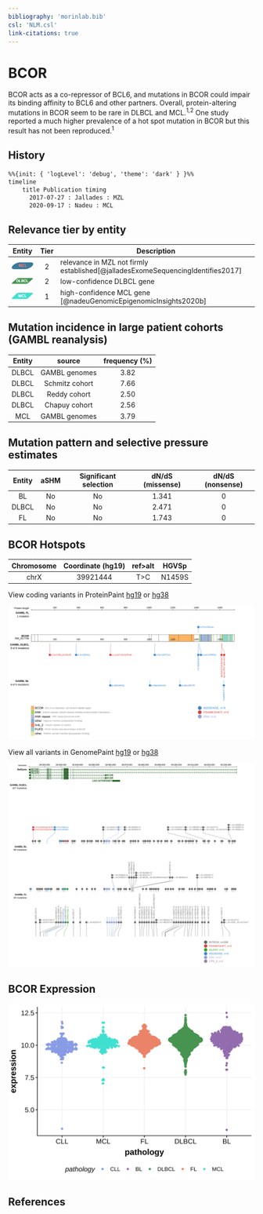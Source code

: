 ```yaml
---
bibliography: 'morinlab.bib'
csl: 'NLM.csl'
link-citations: true
---
```


# BCOR

BCOR acts as a co-repressor of BCL6, and mutations in BCOR could impair its binding affinity to BCL6 and other partners. Overall, protein-altering mutations in BCOR seem to be rare in DLBCL and MCL.<sup>1,2</sup> One study reported a much higher prevalence of a hot spot mutation in BCOR but this result has not been reproduced.<sup>1</sup> 

## History

```mermaid
%%{init: { 'logLevel': 'debug', 'theme': 'dark' } }%%
timeline
    title Publication timing
      2017-07-27 : Jallades : MZL
      2020-09-17 : Nadeu : MCL
```

## Relevance tier by entity

|Entity|Tier|Description               |
|:------:|:----:|--------------------------|
|![MZL](images/icons/MZL_tier2.png)|2|relevance in MZL not firmly established[@jalladesExomeSequencingIdentifies2017]|
|![DLBCL](images/icons/DLBCL_tier1.png) |2   |low-confidence DLBCL gene|
|![MCL](images/icons/MCL_tier1.png)   |1   |high-confidence MCL gene  [@nadeuGenomicEpigenomicInsights2020b]|

## Mutation incidence in large patient cohorts (GAMBL reanalysis)

|Entity|source        |frequency (%)|
|:------:|:--------------:|:-------------:|
|DLBCL |GAMBL genomes |3.82         |
|DLBCL |Schmitz cohort|7.66         |
|DLBCL |Reddy cohort  |2.50         |
|DLBCL |Chapuy cohort |2.56         |
|MCL   |GAMBL genomes |3.79         |

## Mutation pattern and selective pressure estimates

|Entity|aSHM|Significant selection|dN/dS (missense)|dN/dS (nonsense)|
|:------:|:----:|:---------------------:|:----------------:|:----------------:|
|BL    |No  |No                   |1.341           |0               |
|DLBCL |No  |No                   |2.471           |0               |
|FL    |No  |No                   |1.743           |0               |




## BCOR Hotspots

| Chromosome |Coordinate (hg19) | ref>alt | HGVSp | 
 | :---:| :---: | :--: | :---: |
| chrX | 39921444 | T>C | N1459S |

View coding variants in ProteinPaint [hg19](https://morinlab.github.io/LLMPP/GAMBL/BCOR_protein.html)  or [hg38](https://morinlab.github.io/LLMPP/GAMBL/BCOR_protein_hg38.html)

![](images/proteinpaint/BCOR_NM_017745.svg)

View all variants in GenomePaint [hg19](https://morinlab.github.io/LLMPP/GAMBL/BCOR.html)  or [hg38](https://morinlab.github.io/LLMPP/GAMBL/BCOR_hg38.html)

![](images/proteinpaint/BCOR.svg)

## BCOR Expression
![](images/gene_expression/BCOR_by_pathology.svg)
<!-- ORIGIN: jalladesExomeSequencingIdentifies2017 -->
<!-- MCL: nadeuGenomicEpigenomicInsights2020a -->
<!-- MZL: jalladesExomeSequencingIdentifies2017 -->

## References

